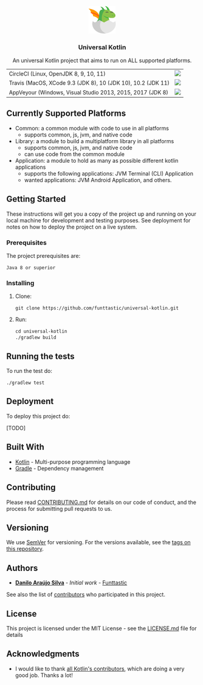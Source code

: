 <p align="center">
  <a href="https://github.com/funttastic/universal-kotlin">
    <img src="resources/art/logo/logo.png" alt="Universal Kotlin Logo" width="72" height="72">
  </a>
</p>

<h3 align="center">Universal Kotlin</h3>

<p align="center">
  An universal Kotlin project that aims to run on ALL supported platforms.
</p>

<table align="center">
	<tr>
		<td>
			<span>CircleCI (Linux, OpenJDK 8, 9, 10, 11)</span>
		</td>
		<td>
			<a href="https://circleci.com/gh/funttastic/universal-kotlin/tree/master">
				<img src="https://circleci.com/gh/funttastic/universal-kotlin/tree/master.svg?style=svg" />
			</a>
		</td>
	</tr>
	<tr>
		<td>
			<span>Travis (MacOS, XCode 9.3 (JDK 8), 10 (JDK 10), 10.2 (JDK 11)</span>
		</td>
		<td>
			<a href="https://travis-ci.com/funttastic/universal-kotlin">
				<img src="https://travis-ci.com/funttastic/universal-kotlin.svg?branch=master" />
			</a>
		</td>
	</tr>
	<tr>
		<td>
			<span>AppVeyour (Windows, Visual Studio 2013, 2015, 2017 (JDK 8)</span>
		</td>
		<td>
			<a href="https://ci.appveyor.com/project/funttastic/universal-kotlin/branch/master">
				<img src="https://ci.appveyor.com/api/projects/status/jkg4rkxt8m33jd69/branch/master?svg=true" />
			</a>
		</td>
	</tr>
</table>

## Currently Supported Platforms

- Common: a common module with code to use in all platforms
	- supports common, js, jvm, and native code
- Library: a module to build a multiplatform library in all platforms
	- supports common, js, jvm, and native code
	- can use code from the common module
- Application: a module to hold as many as possible different kotlin applications
	- supports the following applications: JVM Terminal (CLI) Application
	- wanted applications: JVM Android Application, and others. 

## Getting Started

These instructions will get you a copy of the project up and running on your local machine for development and testing 
purposes. See deployment for notes on how to deploy the project on a live system.

### Prerequisites

The project prerequisites are:

```
Java 8 or superior
```

### Installing

1. Clone:

	```
	git clone https://github.com/funttastic/universal-kotlin.git
	```

2. Run:

	```
	cd universal-kotlin
	./gradlew build
	```

## Running the tests

To run the test do:

```
./gradlew test
```

## Deployment

To deploy this project do:

[TODO]

## Built With

* [Kotlin](https://kotlinlang.org/) - Multi-purpose programming language
* [Gradle](https://gradle.org/) - Dependency management

## Contributing

Please read [CONTRIBUTING.md](CONTRIBUTING.md) for details on our code of conduct, and the process for submitting pull requests to us.

## Versioning

We use [SemVer](http://semver.org/) for versioning. For the versions available, see the [tags on this repository](https://github.com/funttastic/universal-kotlin/tags). 

## Authors

* **[Danilo Araújo Silva](https://goo.gl/D0Oedt)** - *Initial work* - [Funttastic](https://www.funttastic.com/)

See also the list of [contributors](https://github.com/funttastic/universal-kotlin/graphs/contributors) who participated in this project.

## License

This project is licensed under the MIT License - see the [LICENSE.md](LICENSE.md) file for details

## Acknowledgments

* I would like to thank [all Kotlin's contributors](https://github.com/JetBrains/kotlin/graphs/contributors), 
	which are doing a very good job. Thanks a lot!
